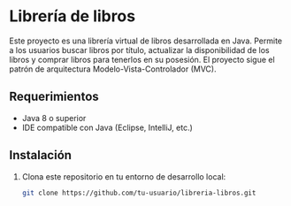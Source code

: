 # Librería de libros

Este proyecto es una librería virtual de libros desarrollada en Java. Permite a los usuarios buscar libros por título, actualizar la disponibilidad de los libros y comprar libros para tenerlos en su posesión. El proyecto sigue el patrón de arquitectura Modelo-Vista-Controlador (MVC).

## Requerimientos

- Java 8 o superior
- IDE compatible con Java (Eclipse, IntelliJ, etc.)

## Instalación

1. Clona este repositorio en tu entorno de desarrollo local:

   ```bash
   git clone https://github.com/tu-usuario/libreria-libros.git
